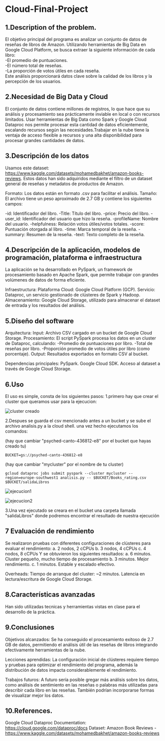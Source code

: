 # Cloud-Final-Project

## 1.Description of the problem.
El objetivo principal del programa es analizar un conjunto de datos de reseñas de libros de Amazon. Utilizando herramientas de Big Data en Google Cloud Platform, se busca extraer la siguiente información de cada libro:<br/>
-El promedio de puntuaciones.<br/>
-El número total de reseñas.<br/>
-La proporción de votos útiles en cada reseña.<br/>
Este análisis proporcionará datos clave sobre la calidad de los libros y la percepción de los usuarios.

## 2.Necesidad de Big Data y Cloud
El conjunto de datos contiene millones de registros, lo que hace que su análisis y procesamiento sea prácticamente inviable en local o con recursos limitados. Usar herramientas de Big Data como Spark y Google Cloud Dataproc nos permite procesar esta cantidad de datos eficientemente, escalando recursos según las necesidades.Trabajar en la nube tiene la ventaja de acceso flexible a recursos y una alta disponibilidad para procesar grandes cantidades de datos.

## 3.Descripción de los datos

Usamos este dataset: https://www.kaggle.com/datasets/mohamedbakhet/amazon-books-reviews. 
Estos datos han sido adquiridos mediante el filtro de un dataset general de reseñas y metadatos de productos de Amazon.

Formato: Los datos están en formato .csv para facilitar el análisis.
Tamaño: El archivo tiene un peso aproximado de 2.7 GB y contiene los siguientes campos:

  -id: Identificador del libro.
  -Title: Título del libro.
  -price: Precio del libro.
  -user_id: Identificador del usuario que hizo la reseña.
  -profileName: Nombre del usuario.
  -helpfulness: Relación votos útiles/votos totales.
  -score: Puntuación otorgada al libro.
  -time: Marca temporal de la reseña.
  -summary: Resumen de la reseña.
  -text: Texto completo de la reseña.

## 4.Descripción de la aplicación, modelos de programación, plataforma e infraestructura
La aplicación se ha desarrollado en PySpark, un framework de procesamiento basado en Apache Spark, que permite trabajar con grandes volúmenes de datos de forma eficiente.

Infraestructura:
  Plataforma Cloud: Google Cloud Platform (GCP).
  Servicio: Dataproc, un servicio gestionado de clústeres de Spark y Hadoop.
  Almacenamiento: Google Cloud Storage, utilizado para almacenar el dataset de entrada y los resultados del análisis.

## 5.Diseño del software
Arquitectura:
  Input: Archivo CSV cargado en un bucket de Google Cloud Storage.
  Procesamiento: El script PySpark procesa los datos en un cluster de Dataproc, calculando:
      -Promedio de puntuaciones por libro.
      -Total de reseñas por libro.
      -Proporción promedio de votos útiles por libro (como porcentaje).
  Output: Resultados exportados en formato CSV al bucket.

Dependencias principales:
  PySpark.
  Google Cloud SDK.
  Acceso al dataset a través de Google Cloud Storage.

## 6.Uso
El uso es simple, consta de los siguientes pasos:
  1.primero hay que crear el cluster que queramos usar para la ejecucion:
  
![cluster creado](https://github.com/user-attachments/assets/25bf4370-03b7-4791-86c2-edcb2e82ddaa)

 2.Despues se guarda el csv mencionado antes a un bucket y se sube el archivo analisis.py a la cloud shell. una vez hecho ejecutamos los comandos: 

(hay que cambiar "psyched-canto-436812-e8" por el bucket que hayas creado tu)
~~~
BUCKET=gs://psyched-canto-436812-e8 
~~~
(hay que cambiar "mycluster" por el nombre de tu cluster)
~~~
gcloud dataproc jobs submit pyspark --cluster mycluster --region=europe-southwest1 analisis.py -- $BUCKET/Books_rating.csv $BUCKET/salidaLibros
~~~
![ejecucion1](https://github.com/user-attachments/assets/c7a3e0e8-83f9-47db-a783-b6c7def01ef8)

![ejecucion2](https://github.com/user-attachments/assets/0df2b6c4-2f1f-46c1-9f53-1f2498920cab)

  3.Una vez ejecutado se creara en el bucket una carpeta llamada "salidaLibros" donde podremos encontrar el resultado de nuestra ejecución

## 7 Evaluación de rendimiento
Se realizaron pruebas con diferentes configuraciones de clústeres para evaluar el rendimiento:
  a. 2 nodos, 2 cCPUs
  b. 3 nodos, 4 cCPUs
  c. 4 nodos, 8 cCPUs
Y se obtuvieron los siguientes resultados:
  a. 6 minutos. Cluster pequeño, mucho tiempo de procesamiento
  b. 3 minutos. Mejor rendimiento.
  c. 1 minutos. Estable y escalado efectivo.

Overheads:
  Tiempo de arranque del cluster: ~2 minutos.
  Latencia en lectura/escritura de Google Cloud Storage.

## 8.Características avanzadas
Han sido utilizadas tecnicas y herramientas vistas en clase para el desarrollo de la práctica.

## 9.Conclusiones
Objetivos alcanzados:
  Se ha conseguido el procesamiento exitoso de 2.7 GB de datos, permitiendo el análisis útil de las reseñas de libros integrando efectivamente herramientas de la nube.

Lecciones aprendidas:
  La configuración inicial de clústeres requiere tiempo y pruebas para optimizar el rendimiento del programa, además la distribución de datos impacta considerablemente el rendimiento.

Trabajos futuros:
A futuro sería posible gregar más análisis sobre los datos, como análisis de sentimiento en las reseñas o palabras más utilizadas para describir cada libro en las reseñas. También podrían incorporarse formas de visualizar mejor los datos.

## 10.References.
  Google Cloud Dataproc Documentation: https://cloud.google.com/dataproc/docs
  Dataset: Amazon Book Reviews - https://www.kaggle.com/datasets/mohamedbakhet/amazon-books-reviews

